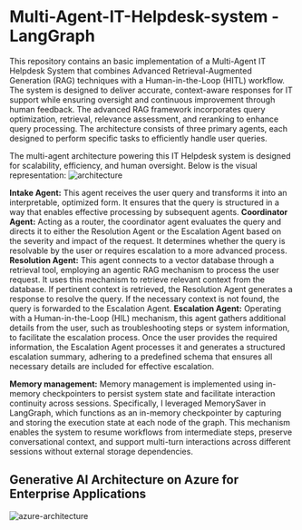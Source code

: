 # Multi-Agent-IT-Helpdesk-system - LangGraph


This repository contains an basic implementation of a Multi-Agent IT Helpdesk System that combines Advanced Retrieval-Augmented Generation (RAG) techniques with a Human-in-the-Loop (HITL) workflow. The system is designed to deliver accurate, context-aware responses for IT support while ensuring oversight and continuous improvement through human feedback.
The advanced RAG framework incorporates query optimization, retrieval, relevance assessment, and reranking to enhance query processing. The architecture consists of three primary agents, each designed to perform specific tasks to efficiently handle user queries.


The multi-agent architecture powering this IT Helpdesk system is designed for scalability, efficiency, and human oversight. Below is the visual representation:
![architecture](https://github.com/user-attachments/assets/4eee2dd0-ac46-45c9-8ebd-c4559e3095a0)



**Intake Agent:** This agent receives the user query and transforms it into an interpretable, optimized form. It ensures that the query is structured in a way that enables effective processing by subsequent agents.
**Coordinator Agent:** Acting as a router, the coordinator agent evaluates the query and directs it to either the Resolution Agent or the Escalation Agent based on the severity and impact of the request. It determines whether the query is resolvable by the user or requires escalation to a more advanced process.
**Resolution Agent:** This agent connects to a vector database through a retrieval tool, employing an agentic RAG mechanism to process the user request. It uses this mechanism to retrieve relevant context from the database. If pertinent context is retrieved, the Resolution Agent generates a response to resolve the query. If the necessary context is not found, the query is forwarded to the Escalation Agent.
**Escalation Agent:** Operating with a Human-in-the-Loop (HIL) mechanism, this agent gathers additional details from the user, such as troubleshooting steps or system information, to facilitate the escalation process. Once the user provides the required information, the Escalation Agent processes it and generates a structured escalation summary, adhering to a predefined schema that ensures all necessary details are included for effective escalation.



**Memory management:**
Memory management is implemented using in-memory checkpointers to persist system state and facilitate interaction continuity across sessions. Specifically, I leveraged MemorySaver in LangGraph, which functions as an in-memory checkpointer by capturing and storing the execution state at each node of the graph. This mechanism enables the system to resume workflows from intermediate steps, preserve conversational context, and support multi-turn interactions across different sessions without external storage dependencies.



## Generative AI Architecture on Azure for Enterprise Applications


![azure-architecture](https://github.com/user-attachments/assets/d259472b-3ce9-45f9-8ec7-4dfb5534defb)







